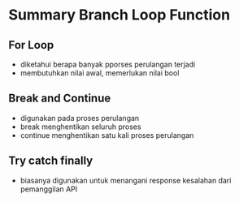 # Summary Branch Loop Function
## For Loop
- diketahui berapa banyak pporses perulangan terjadi
- membutuhkan nilai awal, memerlukan nilai bool

## Break and Continue
- digunakan pada proses perulangan
- break menghentikan seluruh proses
- continue menghentikan satu kali proses perulangan 

## Try catch finally
- biasanya digunakan untuk menangani response kesalahan dari pemanggilan API

